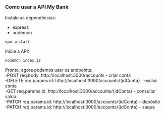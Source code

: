 ### Como usar a API My Bank

Instale as dependências:

- express
- nodemon

```bash
npm install
```

Inicie a API:

```bash
nodemon index.js
```

Pronto, agora podemos usar os endpoints:<br>
-POST req.body: http://localhost:3000/accounts - criar conta<br>
-DELETE req.params.id: http://localhost:3000/accounts/{idConta} - excluir conta<br>
-GET req.params.id: http://localhost:3000/accounts/{idConta} - consultar saldo<br>
-PATCH req.params.id: http://localhost:3000/accounts/{idConta} - depósito<br>
-PATCH req.params.id: http://localhost:3000/accounts/{idConta} - saque<br>
